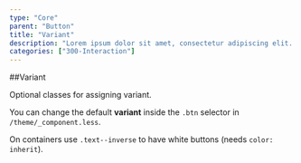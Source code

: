 ```yaml
---
type: "Core"
parent: "Button"
title: "Variant"
description: "Lorem ipsum dolor sit amet, consectetur adipiscing elit. Nunc tempus laoreet leo sit amet iaculis."
categories: ["300-Interaction"]
---
```


##Variant

Optional classes for assigning variant.

You can change the default **variant** inside the `.btn` selector in `/theme/_component.less`.

<demo>
  <demovanilla src="inline/core/button/variant">
  </demovanilla>
</demo>

On containers use `.text--inverse` to have white buttons (needs `color: inherit`).

<demo>
  <demovanilla src="inline/core/button/inverse">
  </demovanilla>
</demo>
